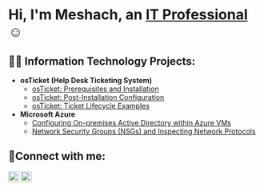 <h1>Hi, I'm Meshach, an <a href="https://linkedin.com/in/Josh">IT Professional</a>☺</h1>

<h2>👨‍💻 Information Technology Projects:</h2>

- <b>osTicket (Help Desk Ticketing System)</b>
  - [osTicket: Prerequisites and Installation](https://github.com/msimotwo/osticket-prereqs)
  - [osTicket: Post-Installation Configuration](https://github.com/msimotwo/post-install-config)
  - [osTicket: Ticket Lifecycle Examples](https://github.com/msimotwo/ticket-lifecycle)
- <b>Microsoft Azure</b>
  - [Configuring On-premises Active Directory within Azure VMs](https://github.com/msimotwo/configure-ad)
  - [Network Security Groups (NSGs) and Inspecting Network Protocols](https://github.com/msimotwo/azure-network-protocols)

<h2>🤳Connect with me:</h2>

[<img align="left" alt="Josh | LinkedIn" width="22px" src="https://cdn.jsdelivr.net/npm/simple-icons@v3/icons/linkedin.svg" />][linkedin]
[<img align="left" alt="Josh | Instagram" width="22px" src="https://cdn.jsdelivr.net/npm/simple-icons@v3/icons/instagram.svg" />][instagram]

[instagram]: https://www.instagram.com/mxxshach
[linkedin]: https://linkedin.com/in/msimotwo/
